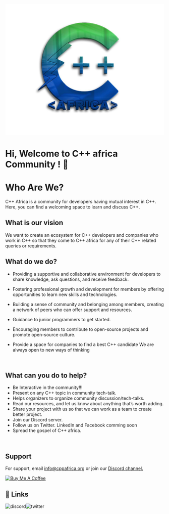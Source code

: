 ![Logo](https://github.com/CppAfrica/CppAfrica/blob/4a1cab16b484c1cc1bf6043416d3f9722524b7d6/CPPAFRICA.jpg  )


# Hi, Welcome to C++ africa Community ! 👋 <br>

# Who Are We?

C++ Africa is a community for developers having mutual interest in C++. 
Here, you can find a welcoming space to learn and discuss C++.
<br>


## What is our vision

We want to create an ecosystem for C++ developers and companies who work in C++ so that they come to C++ africa for any of their C++ related queries or requirements.
<br>

## What do we do?

- Providing a supportive and collaborative environment for developers to share knowledge, ask questions, and receive feedback.

- Fostering professional growth and development for members by offering opportunities to learn new skills and technologies.
- Building a sense of community and belonging among members, creating a network of peers who can offer support and resources.
- Guidance to junior programmers to get started.
- Encouraging members to contribute to open-source projects and promote open-source culture.
- Provide a space for companies to find a best C++ candidate
We are always open to new ways of thinking
 <br>


## What can you do to help?

- Be Interactive in the community!!!
- Present on any C++ topic in community tech-talk.
- Helps organizers to organize community discussion/tech-talks.
- Read our resources, and let us know about anything that’s worth adding.
- Share your project with us so that we can work as a team to create better project.
- Join our Discord server.
- Follow us on Twitter. LinkedIn and Facebook comming soon
- Spread the gospel of C++ africa.
<br>

## Support

For support, email info@cppafrica.org or join our <a href="https://discord.gg/aSzjFS6Bxj"> Discord channel.</a><br><p>
<a href="https://www.buymeacoffee.com/CppAfrica" target="_blank"><img src="https://cdn.buymeacoffee.com/buttons/default-orange.png" alt="Buy Me A Coffee" height="41" width="174"></a>
<br>

## 🔗 Links
 
 <a href="https://discord.gg/aSzjFS6Bxj">
   <img align="left" alt="discord" src="https://img.shields.io/badge/Discord-7289DA?style=for-the-badge&logo=discord&logoColor=white" />
</a>&nbsp;&nbsp;
 
<a href="https://twitter.com/CppAfrica">
   <img align="left" alt="twitter" src="https://img.shields.io/badge/Twitter-1DA1F2?style=for-the-badge&logo=twitter&logoColor=white" />
</a>&nbsp;&nbsp;


 

